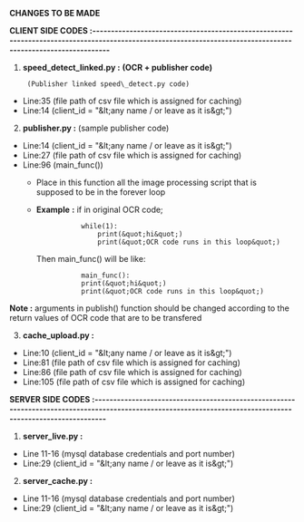 **CHANGES TO BE MADE**

**CLIENT SIDE CODES :-------------------------------------------------------------------------------------------------------------------------------------------------------------**

1. **speed\_detect\_linked.py :** **(OCR + publisher code)**

        (Publisher linked speed\_detect.py code)

- Line:35 (file path of csv file which is assigned for caching)
- Line:14 (client\_id = &quot;\&lt;any name / or leave as it is\&gt;&quot;)

2. **publisher.py :** (sample publisher code)

- Line:14 (client\_id = &quot;\&lt;any name / or leave as it is\&gt;&quot;)
- Line:27 (file path of csv file which is assigned for caching)
- Line:96 (main\_func())
  - Place in this function all the image processing script that is supposed to be in the forever loop
  - **Example**  **:** if in original OCR code;

                   while(1):
                       print(&quot;hi&quot;)
                       print(&quot;OCR code runs in this loop&quot;)

       Then main\_func() will be like:

                   main_func():
                   print(&quot;hi&quot;)
                   print(&quot;OCR code runs in this loop&quot;)

**Note :** arguments in publish() function should be changed according to the return values of OCR code that are to be transfered

3. **cache\_upload.py :**

- Line:10 (client\_id = &quot;\&lt;any name / or leave as it is\&gt;&quot;)
- Line:81 (file path of csv file which is assigned for caching)
- Line:86 (file path of csv file which is assigned for caching)
- Line:105 (file path of csv file which is assigned for caching)


**SERVER SIDE CODES :------------------------------------------------------------------------------------------------------------------------------------------------------------**

1. **server\_live.py :**

- Line 11-16 (mysql database credentials and port number)
- Line:29 (client\_id = &quot;\&lt;any name / or leave as it is\&gt;&quot;)

2. **server\_cache.py :**

- Line 11-16 (mysql database credentials and port number)
- Line:29 (client\_id = &quot;\&lt;any name / or leave as it is\&gt;&quot;)
